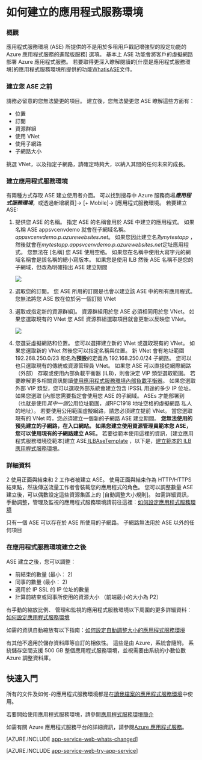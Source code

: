 <properties 
    pageTitle="如何建立的應用程式服務環境" 
    description="建立應用程式服務環境流程描述" 
    services="app-service" 
    documentationCenter="" 
    authors="ccompy" 
    manager="stefsch" 
    editor=""/>

<tags 
    ms.service="app-service" 
    ms.workload="web" 
    ms.tgt_pltfrm="na" 
    ms.devlang="na" 
    ms.topic="article" 
    ms.date="09/22/2016" 
    ms.author="ccompy"/>

# <a name="how-to-create-an-app-service-environment"></a>如何建立的應用程式服務環境 #

### <a name="overview"></a>概觀 ###

應用程式服務環境 (ASE) 所提供的不是用於多租用戶戳記增強型的設定功能的 Azure 應用程式服務的進階版服務] 選項。  基本上 ASE 功能會將客戶的虛擬網路部署 Azure 應用程式服務。  若要取得更深入瞭解閱讀的[什麼是應用程式服務環境]的應用程式服務環境所提供的功能[WhatisASE]文件。

### <a name="before-you-create-your-ase"></a>建立您 ASE 之前 ###

請務必留意的您無法變更的項目。  建立後，您無法變更您 ASE 瞭解這些方面有︰

- 位置
- 訂閱
- 資源群組
- 使用 VNet
- 使用子網路 
- 子網路大小

挑選 VNet，以及指定子網路，請確定時夠大，以納入其間的任何未來的成長。  

### <a name="creating-an-app-service-environment"></a>建立應用程式服務環境 ###

有兩種方式存取 ASE 建立使用者介面。  可以找到搜尋中 Azure 服務商場***應用程式服務環境***，或透過新增網頁]-> [+ Mobile]-> [應用程式服務環境。  若要建立 ASE:

1. 提供您 ASE 的名稱。  指定 ASE 的名稱會用於 ASE 中建立的應用程式。  如果名稱 ASE appsvcenvdemo 就會在子網域名稱。*appsvcenvdemo.p.azurewebsites.net*。  如果您因此建立名為*mytestapp* ，然後就會在*mytestapp.appsvcenvdemo.p.azurewebsites.net*定址應用程式。  您無法在 [名稱] 您 ASE 使用空格。  如果您在名稱中使用大寫字元的網域名稱會是該名稱的總小寫版本。  如果您是使用 ILB 然後 ASE 名稱不是您的子網域，但改為明確指出 ASE 建立期間

    ![][1]

2. 選取您的訂閱。  您 ASE 所用的訂閱是也會以建立該 ASE 中的所有應用程式。  您無法將您 ASE 放在位於另一個訂閱 VNet

3. 選取或指定新的資源群組]。  資源群組用於您 ASE 必須相同用於您 VNet。  如果您選取現有的 VNet 您 ASE 資源群組選取項目就會更新以反映您 VNet。

    ![][2]

4. 您選妥虛擬網路和位置。  您可以選擇建立新的 VNet 或選取現有的 VNet。  如果您選取新的 VNet 然後您可以指定名稱與位置。 新 VNet 會有地址範圍 192.268.250.0/23 和名為**預設**的定義為 192.168.250.0/24 子網路。  您可以也只選取現有的傳統或資源管理員 VNet。  如果您 ASE 可以直接從網際網路 （外部） 存取或使用內部負載平衡器 (ILB)，則會決定 VIP 類型選取範圍。  若要瞭解更多相關資訊閱讀[使用應用程式服務環境內部負載平衡器][ILBASE]。  如果您選取外部 VIP 類型，您可以選取外部系統會建立包含 IPSSL 用途的多少 IP 位址。  如果您選取 [內部您需要指定會使用您 ASE 的子網域。  ASEs 才能部署到 （也就是使用*其中一個*公用位址範圍，*或*RFC1918 地址空格的虛擬網路 私人的地址）。  若要使用公用範圍虛擬網路，請您必須建立提前 VNet。  當您選取現有的 VNet 時，您必須建立一個新的子網路 ASE 建立期間。  **您無法使用的預先建立的子網路，在入口網站。 如果您建立使用資源管理員範本您 ASE，您可以使用現有的子網路建立 ASE。**  若要從範本使用這裡的資訊，[建立應用程式服務環境從範本]建立 ASE[ ILBAseTemplate] ，以下是，[建立範本的 ILB 應用程式服務環境][ASEfromTemplate]。

### <a name="details"></a>詳細資料 ###

2 使用正面與結束和 2 工作者被建立 ASE。  使用正面與結束作為 HTTP/HTTPS 結束點，然後傳送流量工作者會裝載您的應用程式的角色。   您可以調整數量 ASE 建立後，可以偶數設定這些資源集區上的 [自動調整大小規則]。  如需詳細資訊，手動調整，管理及監視的應用程式服務環境請前往這裡︰[如何設定應用程式服務環境][ASEConfig] 

只有一個 ASE 可以存在於 ASE 所使用的子網路。  子網路無法用於 ASE 以外的任何項目

### <a name="after-app-service-environment-creation"></a>在應用程式服務環境建立之後 ###

ASE 建立之後，您可以調整︰

- 前結束的數量 (最小︰ 2)
- 同事的數量 (最小︰ 2)
- 適用於 IP SSL 的 IP 位址的數量
- 計算前結束或同事所使用的資源大小 （前端最小的大小為 P2）


有手動的縮放比例、 管理和監視的應用程式服務環境以下周圍的更多詳細資料︰[如何設定應用程式服務環境][ASEConfig] 

如需的資訊自動縮放有以下指南︰[如何設定自動調整大小的應用程式服務環境][ASEAutoscale]

有其他不適用於儲存資料庫等自訂的相依性。  這些是由 Azure，系統會隨附。  系統儲存空間支援 500 GB 整個應用程式服務環境，並視需要由系統的小數位數 Azure 調整資料庫。


## <a name="getting-started"></a>快速入門
所有的文件及如何-的應用程式服務環境都是在[讀我檔案的應用程式服務環境](../app-service/app-service-app-service-environments-readme.md)中使用。

若要開始使用應用程式服務環境，請參閱[應用程式服務環境簡介][WhatisASE]

如需有關 Azure 應用程式服務平台的詳細資訊，請參閱[Azure 應用程式服務][AzureAppService]。

[AZURE.INCLUDE [app-service-web-whats-changed](../../includes/app-service-web-whats-changed.md)]

[AZURE.INCLUDE [app-service-web-try-app-service](../../includes/app-service-web-try-app-service.md)]
 

<!--Image references-->
[1]: ./media/app-service-web-how-to-create-an-app-service-environment/asecreate-basecreateblade.png
[2]: ./media/app-service-web-how-to-create-an-app-service-environment/asecreate-vnetcreation.png

<!--Links-->
[WhatisASE]: http://azure.microsoft.com/documentation/articles/app-service-app-service-environment-intro/
[ASEConfig]: http://azure.microsoft.com/documentation/articles/app-service-web-configure-an-app-service-environment/
[AppServicePricing]: http://azure.microsoft.com/pricing/details/app-service/ 
[AzureAppService]: http://azure.microsoft.com/documentation/articles/app-service-value-prop-what-is/ 
[ASEAutoscale]: http://azure.microsoft.com/documentation/articles/app-service-environment-auto-scale/
[ILBASE]: http://azure.microsoft.com/documentation/articles/app-service-environment-with-internal-load-balancer/
[ILBAseTemplate]: http://azure.microsoft.com/documentation/templates/201-web-app-ase-create/
[ASEfromTemplate]: http://azure.microsoft.com/documentation/articles/app-service-app-service-environment-create-ilb-ase-resourcemanager/
